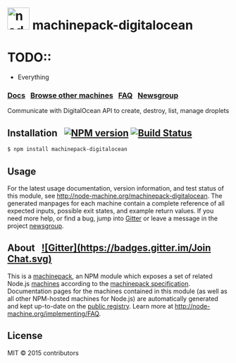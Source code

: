 
<h1>
  <a href="http://node-machine.org" title="Node-Machine public registry"><img alt="node-machine logo" title="Node-Machine Project" src="http://node-machine.org/images/machine-anthropomorph-for-white-bg.png" width="50" /></a>
  machinepack-digitalocean
</h1>

# TODO::
* Everything

### [Docs](http://node-machine.org/machinepack-digitalocean) &nbsp; [Browse other machines](http://node-machine.org/machinepacks) &nbsp;  [FAQ](http://node-machine.org/implementing/FAQ)  &nbsp;  [Newsgroup](https://groups.google.com/forum/?hl=en#!forum/node-machine)

Communicate with DigitalOcean API to create, destroy, list, manage droplets


## Installation &nbsp; [![NPM version](https://badge.fury.io/js/machinepack-digitalocean.svg)](http://badge.fury.io/js/machinepack-digitalocean) [![Build Status](https://travis-ci.org/mikermcneil/machinepack-digitalocean.png?branch=master)](https://travis-ci.org/mikermcneil/machinepack-digitalocean)

```sh
$ npm install machinepack-digitalocean
```

## Usage

For the latest usage documentation, version information, and test status of this module, see <a href="http://node-machine.org/machinepack-digitalocean" title="Communicate with DigitalOcean API to create, destroy, list, manage droplets (for node.js)">http://node-machine.org/machinepack-digitalocean</a>.  The generated manpages for each machine contain a complete reference of all expected inputs, possible exit states, and example return values.  If you need more help, or find a bug, jump into [Gitter](https://gitter.im/node-machine/general) or leave a message in the project [newsgroup](https://groups.google.com/forum/?hl=en#!forum/node-machine).

## About  &nbsp; [![Gitter](https://badges.gitter.im/Join Chat.svg)](https://gitter.im/node-machine/general?utm_source=badge&utm_medium=badge&utm_campaign=pr-badge&utm_content=badge)

This is a [machinepack](http://node-machine.org/machinepacks), an NPM module which exposes a set of related Node.js [machines](http://node-machine.org/spec/machine) according to the [machinepack specification](http://node-machine.org/spec/machinepack).
Documentation pages for the machines contained in this module (as well as all other NPM-hosted machines for Node.js) are automatically generated and kept up-to-date on the <a href="http://node-machine.org" title="Public machine registry for Node.js">public registry</a>.
Learn more at <a href="http://node-machine.org/implementing/FAQ" title="Machine Project FAQ (for implementors)">http://node-machine.org/implementing/FAQ</a>.

## License

MIT &copy; 2015 contributors

